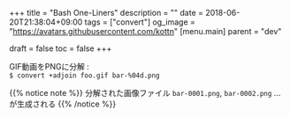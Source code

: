 +++
title = "Bash One-Liners"
description = ""
date = 2018-06-20T21:38:04+09:00
tags = ["convert"]
og_image = "https://avatars.githubusercontent.com/kottn"
[menu.main]
  parent = "dev"

draft = false
toc = false
+++

GIF動画をPNGに分解
:  
`$ convert +adjoin foo.gif bar-%04d.png`  

{{% notice note %}}
分解された画像ファイル `bar-0001.png`,  `bar-0002.png` ... が生成される
{{% /notice %}}


